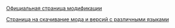 [Официальная страница модификации](https://mod.diablo.noktis.pl/)

[Страница на скачивание мода и версий с различными языками](https://mod.diablo.noktis.pl/download)

